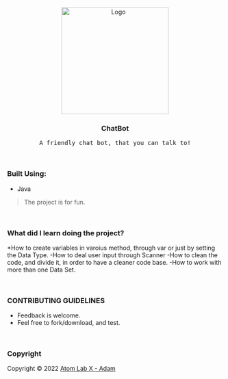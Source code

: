 <!-- PROJECT LOGO -->
<br />
<p align="center">
  <a href="https://github.com/AtomLabX/ChatBot_V1">
    <img src="https://github.com/AtomLabX/ChatBot_V1/blob/main/ref/Demo-gif.gif?raw=true" alt="Logo" width="250" height="250">
  </a>

  <h3 align="center">ChatBot</h3>

  <p align="center">
    <samp>A friendly chat bot, that you can talk to!</samp>
</p>

<br/>

### Built Using:

* Java



> The project is for fun.

<br/>

### What did I learn doing the project?


*How to create variables in varoius method, through var or just by setting the Data Type.
-How to deal user input through Scanner
-How to clean the code, and divide it, in order to have a cleaner code base.
-How to work with more than one Data Set.

<br/>


<!-- CONTRIBUTING GUIDELINES -->
### CONTRIBUTING GUIDELINES

- Feedback is welcome.
- Feel free to fork/download, and test.


<br/>

<!-- LICENSE -->
### Copyright

Copyright © 2022 [Atom Lab X - Adam](https://AtomLabX.Dev)


